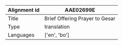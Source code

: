 |Alignment id | AAE02699E
| --- | --- 
|Title | Brief Offering Prayer to Gesar 
|Type | translation
|Languages | ['en', 'bo']